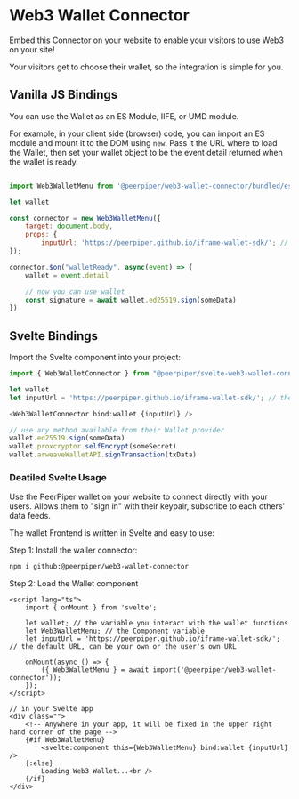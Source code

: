 # Web3 Wallet Connector

Embed this Connector on your website to enable your visitors to use Web3 on your site!

Your visitors get to choose their wallet, so the integration is simple for you.

## Vanilla JS Bindings

You can use the Wallet as an ES Module, IIFE, or UMD module.

For example, in your client side (browser) code, you can import an ES module and mount it to the DOM using `new`. Pass it the URL where to load the Wallet, then set your wallet object to be the event detail returned when the wallet is ready.

```js

import Web3WalletMenu from '@peerpiper/web3-wallet-connector/bundled/es/Connector.svelte.js

let wallet

const connector = new Web3WalletMenu({
	target: document.body,
	props: {
		inputUrl: 'https://peerpiper.github.io/iframe-wallet-sdk/'; // default
});

connector.$on("walletReady", async(event) => {
	wallet = event.detail

	// now you can use wallet
	const signature = await wallet.ed25519.sign(someData)
})

```

## Svelte Bindings

Import the Svelte component into your project:

```js
import { Web3WalletConnector } from "@peerpiper/svelte-web3-wallet-connector"

let wallet
let inputUrl = 'https://peerpiper.github.io/iframe-wallet-sdk/'; // the default URL, can be anywhere

<Web3WalletConnector bind:wallet {inputUrl} />

// use any method available from their Wallet provider
wallet.ed25519.sign(someData)
wallet.proxcryptor.selfEncrypt(someSecret)
wallet.arweaveWalletAPI.signTransaction(txData)

```

### Deatiled Svelte Usage

Use the PeerPiper wallet on your website to connect directly with your users. Allows them to "sign in" with their keypair, subscribe to each others' data feeds.

The wallet Frontend is written in Svelte and easy to use:

Step 1: Install the waller connector:

```bash
npm i github:@peerpiper/web3-wallet-connector
```

Step 2: Load the Wallet component

```svelte
<script lang="ts">
	import { onMount } from 'svelte';

	let wallet; // the variable you interact with the wallet functions
	let Web3WalletMenu; // the Component variable
	let inputUrl = 'https://peerpiper.github.io/iframe-wallet-sdk/'; // the default URL, can be your own or the user's own URL

	onMount(async () => {
		({ Web3WalletMenu } = await import('@peerpiper/web3-wallet-connector'));
	});
</script>

// in your Svelte app
<div class="">
	<!-- Anywhere in your app, it will be fixed in the upper right hand corner of the page -->
	{#if Web3WalletMenu}
		<svelte:component this={Web3WalletMenu} bind:wallet {inputUrl} />
	{:else}
		Loading Web3 Wallet...<br />
	{/if}
</div>
```
